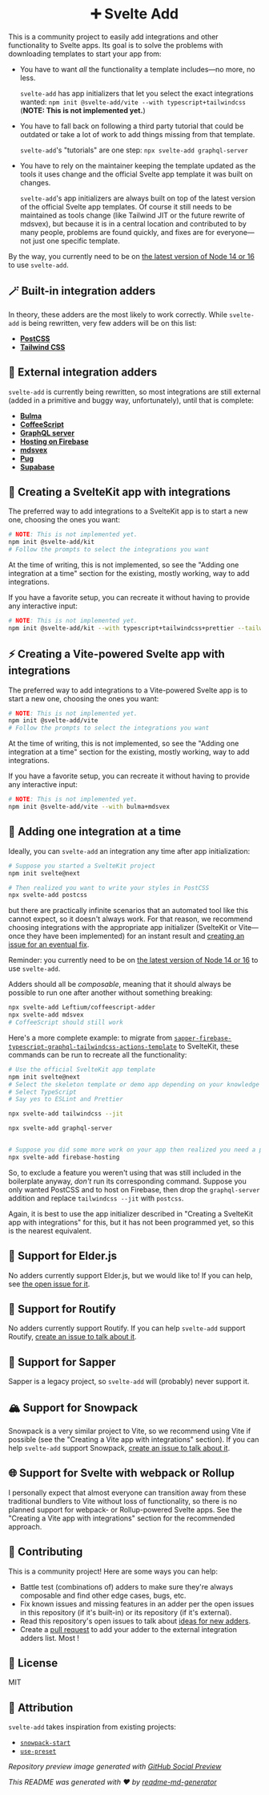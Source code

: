 <h1 align="center">➕ Svelte Add</h1>
This is a community project to easily add integrations and other functionality to Svelte apps. Its goal is to solve the  problems with downloading templates to start your app from:

* You have to want *all* the functionality a template includes—no more, no less.

  `svelte-add` has app initializers that let you select the exact integrations wanted: `npm init @svelte-add/vite --with typescript+tailwindcss` (**NOTE: This is not implemented yet.**)

* You have to fall back on following a third party tutorial that could be outdated or take a lot of work to add things missing from that template.

  `svelte-add`'s "tutorials" are one step: `npx svelte-add graphql-server`

* You have to rely on the maintainer keeping the template updated as the tools it uses change and the official Svelte app template it was built on changes.
  
  `svelte-add`'s app initializers are always built on top of the latest version of the official Svelte app templates. Of course it still needs to be maintained as tools change (like Tailwind JIT or the future rewrite of mdsvex), but because it is in a central location and contributed to by many people, problems are found quickly, and fixes are for everyone—not just one specific template.

By the way, you currently need to be on [the latest version of Node 14 or 16](https://github.com/svelte-add/svelte-add/issues/41) to use `svelte-add`.

## 🪄 Built-in integration adders
In theory, these adders are the most likely to work correctly. While `svelte-add` is being rewritten, very few adders will be on this list:
* [**PostCSS**](https://github.com/svelte-add/postcss)
* [**Tailwind CSS**](https://github.com/svelte-add/tailwindcss)

## 📨  External integration adders
`svelte-add` is currently being rewritten, so most integrations are still external (added in a primitive and buggy way, unfortunately), until that is complete:
* [**Bulma**](https://github.com/svelte-add/bulma)
* [**CoffeeScript**](https://github.com/Leftium/coffeescript-adder)
* [**GraphQL server**](https://github.com/svelte-add/graphql-server)
* [**Hosting on Firebase**](https://github.com/svelte-add/firebase-hosting)
* [**mdsvex**](https://github.com/svelte-add/mdsvex)
* [**Pug**](https://github.com/Leftium/pug-adder)
* [**Supabase**](https://github.com/joshnuss/svelte-supabase)

## 🧰 Creating a SvelteKit app with integrations
The preferred way to add integrations to a SvelteKit app is to start a new one, choosing the ones you want:

```sh
# NOTE: This is not implemented yet.
npm init @svelte-add/kit
# Follow the prompts to select the integrations you want
```

At the time of writing, this is not implemented, so see the "Adding one integration at a time" section for the existing, mostly working, way to add integrations.

If you have a favorite setup, you can recreate it without having to provide any interactive input:
```sh
# NOTE: This is not implemented yet.
npm init @svelte-add/kit --with typescript+tailwindcss+prettier --tailwindcss-jit
```

## ⚡️ Creating a Vite-powered Svelte app with integrations
The preferred way to add integrations to a Vite-powered Svelte app is to start a new one, choosing the ones you want:
```sh
# NOTE: This is not implemented yet.
npm init @svelte-add/vite
# Follow the prompts to select the integrations you want
```

At the time of writing, this is not implemented, so see the "Adding one integration at a time" section for the existing, mostly working, way to add integrations.

If you have a favorite setup, you can recreate it without having to provide any interactive input:
```sh
# NOTE: This is not implemented yet.
npm init @svelte-add/vite --with bulma+mdsvex
```

## 🧩 Adding one integration at a time
Ideally, you can `svelte-add` an integration any time after app initialization:

```sh
# Suppose you started a SvelteKit project 
npm init svelte@next

# Then realized you want to write your styles in PostCSS
npx svelte-add postcss
```

but there are practically infinite scenarios that an automated tool like this cannot expect, so it doesn't always work. For that reason, we recommend choosing integrations with the appropriate app initializer (SvelteKit or Vite—once they have been implemented) for an instant result and [creating an issue for an eventual fix](https://github.com/svelte-add/svelte-add/issues).

Reminder: you currently need to be on [the latest version of Node 14 or 16](https://github.com/svelte-add/svelte-add/issues/41) to use `svelte-add`.

Adders should all be *composable*, meaning that it should always be possible to run one after another without something breaking:

```sh
npx svelte-add Leftium/coffeescript-adder
npx svelte-add mdsvex
# CoffeeScript should still work
```

Here's a more complete example: to migrate from [`sapper-firebase-typescript-graphql-tailwindcss-actions-template`](https://github.com/babichjacob/sapper-firebase-typescript-graphql-tailwindcss-actions-template) to SvelteKit, these commands can be run to recreate all the functionality:

```sh
# Use the official SvelteKit app template
npm init svelte@next
# Select the skeleton template or demo app depending on your knowledge of SvelteKit
# Select TypeScript
# Say yes to ESLint and Prettier

npx svelte-add tailwindcss --jit

npx svelte-add graphql-server


# Suppose you did some more work on your app then realized you need a place to deploy it
npx svelte-add firebase-hosting
```

So, to exclude a feature you weren't using that was still included in the boilerplate anyway, *don't* run its corresponding command. Suppose you only wanted PostCSS and to host on Firebase, then drop the `graphql-server` addition and replace `tailwindcss --jit` with `postcss`.

Again, it is best to use the app initializer described in "Creating a SvelteKit app with integrations" for this, but it has not been programmed yet, so this is the nearest equivalent.

## 🧓 Support for Elder.js
No adders currently support Elder.js, but we would like to! If you can help, see [the open issue for it](https://github.com/svelte-add/svelte-add/issues/42).

## 🧭 Support for Routify
No adders currently support Routify. If you can help `svelte-add` support Routify, [create an issue to talk about it](https://github.com/svelte-add/svelte-add/issues).

## 🌱 Support for Sapper
Sapper is a legacy project, so `svelte-add` will (probably) never support it.

## 🏔 Support for Snowpack
Snowpack is a very similar project to Vite, so we recommend using Vite if possible (see the "Creating a Vite app with integrations" section). If you can help `svelte-add` support Snowpack, [create an issue to talk about it](https://github.com/svelte-add/svelte-add/issues).

## 🌐 Support for Svelte with webpack or Rollup
I personally expect that almost everyone can transition away from these traditional bundlers to Vite without loss of functionality, so there is no planned support for webpack- or Rollup-powered Svelte apps. See the "Creating a Vite app with integrations" section for the recommended approach.

## 🎁 Contributing
This is a community project! Here are some ways you can help:
* Battle test (combinations of) adders to make sure they're always composable and find other edge cases, bugs, etc.
* Fix known issues and missing features in an adder per the open issues in this repository (if it's built-in) or its repository (if it's external).
* Read this repository's open issues to talk about [ideas for new adders](https://github.com/svelte-add/svelte-add/issues?q=is%3Aissue+is%3Aopen+label%3A%22wait+for+big+rewrite+before+making+a+new+adder%22).
* Create a [pull request](https://github.com/svelte-add/svelte-add/pulls) to add your adder to the external integration adders list. Most !

## 📄 License
MIT

## 🙏 Attribution
`svelte-add` takes inspiration from existing projects:
* [`snowpack-start`](https://github.com/awu43/snowpack-start)
* [`use-preset`](https://usepreset.dev/)

*Repository preview image generated with [GitHub Social Preview](https://social-preview.pqt.dev/)*

*This README was generated with ❤️ by [readme-md-generator](https://github.com/kefranabg/readme-md-generator)*
